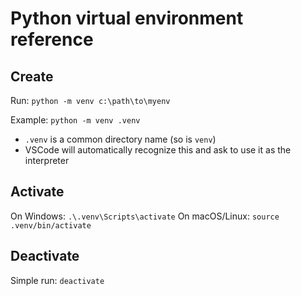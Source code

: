 # Python virtual environment reference

## Create
Run: `python -m venv c:\path\to\myenv`

Example: `python -m venv .venv` 
- `.venv` is a common directory name (so is `venv`)
- VSCode will automatically recognize this and ask to use it as the interpreter

## Activate
On Windows: `.\.venv\Scripts\activate`
On macOS/Linux: `source .venv/bin/activate`

## Deactivate
Simple run: `deactivate`